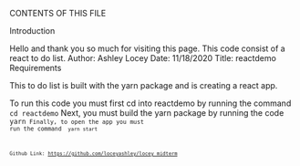 CONTENTS OF THIS FILE

Introduction

Hello and thank you so much for visiting this page. This code consist of a react to do list.
Author: Ashley Locey
Date: 11/18/2020
Title: reactdemo
Requirements

This to do list is built with the yarn package and is creating a react app.

To run this code you must first cd into reactdemo by running the command <code> cd reactdemo</code>
Next, you must build the yarn package by running the code <code>yarn<code>
Finally, to open the app you must run the command <code> yarn start<code>


Github Link: https://github.com/loceyashley/locey_midterm

